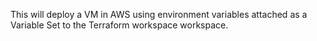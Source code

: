 This will deploy a VM in AWS using environment variables attached as a Variable Set to the Terraform workspace workspace. 
